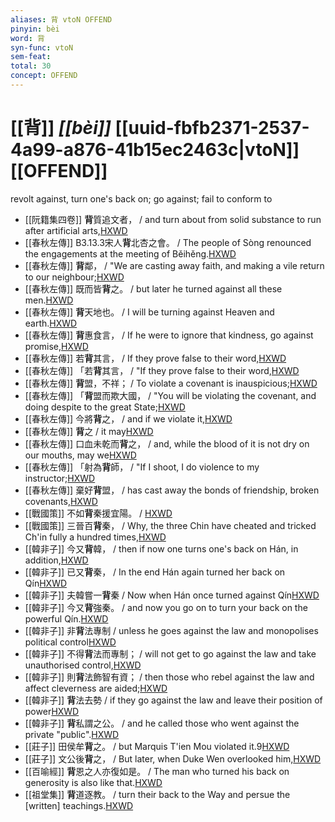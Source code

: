 ```yaml
---
aliases: 背 vtoN OFFEND
pinyin: bèi
word: 背
syn-func: vtoN
sem-feat: 
total: 30
concept: OFFEND 
---
```

# [[背]] *[[bèi]]*  [[uuid-fbfb2371-2537-4a99-a876-41b15ec2463c|vtoN]] [[OFFEND]]
revolt against, turn one's back on; go against; fail to conform to
 - [[阮籍集四卷]] **背**質追文者， / and turn about from solid substance to run after artificial arts,[HXWD](https://hxwd.org/textview.html?location=CH2b1558_CHANT_003-39a.51)
 - [[春秋左傳]] B3.13.3宋人**背**北杏之會。 / The people of Sòng renounced the engagements at the meeting of Běihěng.[HXWD](https://hxwd.org/textview.html?location=KR1e0001_tls_003-149a.1)
 - [[春秋左傳]] **背**鄰， / "We are casting away faith, and making a vile return to our neighbour;[HXWD](https://hxwd.org/textview.html?location=KR1e0001_tls_005-216a.22)
 - [[春秋左傳]] 既而皆**背**之。 / but later he turned against all these men.[HXWD](https://hxwd.org/textview.html?location=KR1e0001_tls_005-234a.10)
 - [[春秋左傳]] **背**天地也。 / I will be turning against Heaven and earth.[HXWD](https://hxwd.org/textview.html?location=KR1e0001_tls_005-240a.15)
 - [[春秋左傳]] **背**惠食言， / If he were to ignore that kindness, go against promise,[HXWD](https://hxwd.org/textview.html?location=KR1e0001_tls_005-480a.18)
 - [[春秋左傳]] 若**背**其言， / If they prove false to their word,[HXWD](https://hxwd.org/textview.html?location=KR1e0001_tls_006-259a.20)
 - [[春秋左傳]] 「若**背**其言， / "If they prove false to their word,[HXWD](https://hxwd.org/textview.html?location=KR1e0001_tls_006-259a.26)
 - [[春秋左傳]] **背**盟，不祥； / To violate a covenant is inauspicious;[HXWD](https://hxwd.org/textview.html?location=KR1e0001_tls_008-10a.10)
 - [[春秋左傳]] 「**背**盟而欺大國， / "You will be violating the covenant, and doing despite to the great State;[HXWD](https://hxwd.org/textview.html?location=KR1e0001_tls_008-10a.8)
 - [[春秋左傳]] 今將**背**之， / and if we violate it,[HXWD](https://hxwd.org/textview.html?location=KR1e0001_tls_009-179a.9)
 - [[春秋左傳]] **背**之 / it may[HXWD](https://hxwd.org/textview.html?location=KR1e0001_tls_009-205a.24)
 - [[春秋左傳]] 口血未乾而**背**之， / and, while the blood of it is not dry on our mouths, may we[HXWD](https://hxwd.org/textview.html?location=KR1e0001_tls_009-205a.6)
 - [[春秋左傳]] 「射為**背**師， / "If I shoot, I do violence to my instructor;[HXWD](https://hxwd.org/textview.html?location=KR1e0001_tls_009-321a.8)
 - [[春秋左傳]] 棄好**背**盟， / has cast away the bonds of friendship, broken covenants,[HXWD](https://hxwd.org/textview.html?location=KR1e0001_tls_009-407a.8)
 - [[戰國策]] 不如**背**秦援宜陽。 / [HXWD](https://hxwd.org/textview.html?location=KR2e0003_tls_002-1a.38)
 - [[戰國策]] 三晉百**背**秦， / Why, the three Chin have cheated and tricked Ch'in fully a hundred times,[HXWD](https://hxwd.org/textview.html?location=KR2e0003_tls_073-3a.12)
 - [[韓非子]] 今又**背**韓， / then if now one turns one's back on Hán, in addition,[HXWD](https://hxwd.org/textview.html?location=KR3c0005_tls_002-10a.3)
 - [[韓非子]] 已又**背**秦， / In the end Hán again turned her back on Qín[HXWD](https://hxwd.org/textview.html?location=KR3c0005_tls_002-25a.2)
 - [[韓非子]] 夫韓嘗一**背**秦 / Now when Hán once turned against Qín[HXWD](https://hxwd.org/textview.html?location=KR3c0005_tls_002-26a.2)
 - [[韓非子]] 今又**背**強秦。 / and now you go on to turn your back on the powerful Qín.[HXWD](https://hxwd.org/textview.html?location=KR3c0005_tls_002-32a.3)
 - [[韓非子]] 非**背**法專制 / unless he goes against the law and monopolises political control[HXWD](https://hxwd.org/textview.html?location=KR3c0005_tls_018-4a.5)
 - [[韓非子]] 不得**背**法而專制； / will not get to go against the law and take unauthorised control,[HXWD](https://hxwd.org/textview.html?location=KR3c0005_tls_018-5a.4)
 - [[韓非子]] 則**背**法飾智有資； / then those who rebel against the law and affect cleverness are aided;[HXWD](https://hxwd.org/textview.html?location=KR3c0005_tls_019-46a.4)
 - [[韓非子]] **背**法去勢 / if they go against the law and leave their position of power[HXWD](https://hxwd.org/textview.html?location=KR3c0005_tls_040-20a.4)
 - [[韓非子]] **背**私謂之公。 / and he called those who went against the private "public".[HXWD](https://hxwd.org/textview.html?location=KR3c0005_tls_049-43a.4)
 - [[莊子]] 田侯牟**背**之。 / but Marquis T'ien Mou violated it.9[HXWD](https://hxwd.org/textview.html?location=KR5c0126_tls_025-4a.3)
 - [[莊子]] 文公後**背**之， / But later, when Duke Wen overlooked him,[HXWD](https://hxwd.org/textview.html?location=KR5c0126_tls_029-11a.14)
 - [[百喻經]] **背**恩之人亦復如是。 / The man who turned his back on generosity is also like that.[HXWD](https://hxwd.org/textview.html?location=KR6b0066_T_002-0547c.66)
 - [[祖堂集]] **背**道逐教。 / turn their back to the Way and persue the [written] teachings.[HXWD](https://hxwd.org/textview.html?location=KR6q0002_Yan_003-1136a.31)